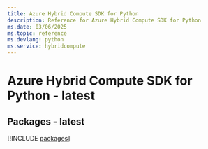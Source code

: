 ```yaml
---
title: Azure Hybrid Compute SDK for Python
description: Reference for Azure Hybrid Compute SDK for Python
ms.date: 03/06/2025
ms.topic: reference
ms.devlang: python
ms.service: hybridcompute
---
```

# Azure Hybrid Compute SDK for Python - latest
## Packages - latest
[!INCLUDE [packages](hybrid-compute-index.md)]